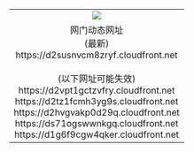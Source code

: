 ﻿<table>
  <tr></tr>
  <tr><td colspan=2 align=center><img src="https://d2susnvcm8zryf.cloudfront.net/Up/oGate.jpg" /></td></tr>
  <tr><td colspan=2 align=center>网门动态网址<br/>(最新)
<br>https://d2susnvcm8zryf.cloudfront.net
<br/><br/>(以下网址可能失效)
<br>https://d2vpt1gctzvfry.cloudfront.net
<br>https://d2tz1fcmh3yg9s.cloudfront.net
<br>https://d2hvgvakp0d29q.cloudfront.net
<br>https://ds71ogswwnkgq.cloudfront.net
<br>https://d1g6f9cgw4qker.cloudfront.net
    </td>
  </tr>
</table>
